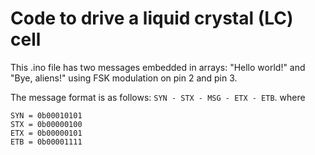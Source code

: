 # Code to drive a liquid crystal (LC) cell

This .ino file has two messages embedded in arrays: "Hello world!" and "Bye, aliens!" using FSK modulation on pin 2 and pin 3.

The message format is as follows: ``SYN - STX - MSG - ETX - ETB``.
where
```
SYN = 0b00010101
STX = 0b00000100
ETX = 0b00000101
ETB = 0b00001111
```
